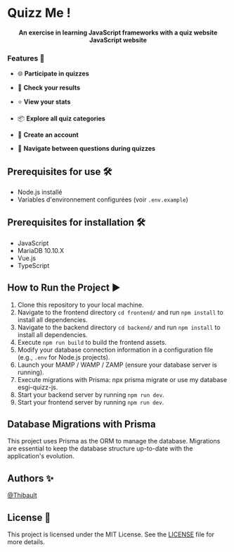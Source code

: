 # Quizz Me ! #

<p align="center">
   <strong>An exercise in learning JavaScript frameworks with a quiz website</strong><br />
   <strong>JavaScript website</strong>
</p>

### Features 🚀

- 🌐 **Participate in quizzes**
  
- 🔄 **Check your results**
  
- ⭐ **View your stats**

- 📦 **Explore all quiz categories**
  
- 📝 **Create an account**
  
- 🍒 **Navigate between questions during quizzes**

## Prerequisites for use 🛠️

- Node.js installé
- Variables d'environnement configurées (voir `.env.example`)

## Prerequisites for installation 🛠️

- JavaScript
- MariaDB 10.10.X
- Vue.js
- TypeScript

## How to Run the Project ▶️

1. Clone this repository to your local machine.
2. Navigate to the frontend directory `cd frontend/` and run `npm install` to install all dependencies.
3. Navigate to the backend directory `cd backend/` and run `npm install` to install all dependencies.
4. Execute `npm run build` to build the frontend assets.
5. Modify your database connection information in a configuration file (e.g., `.env` for Node.js projects).
6. Launch your MAMP / WAMP / ZAMP (ensure your database server is running).
7. Execute migrations with Prisma: npx prisma migrate or use my database esgi-quizz-js.
8. Start your backend server by running `npm run dev`.
9. Start your frontend server by running `npm run dev`.

## Database Migrations with Prisma

This project uses Prisma as the ORM to manage the database.
Migrations are essential to keep the database structure up-to-date with the application's evolution.

## Authors ✨

[@Thibault](https://github.com/tibaaault)

## License 📄

This project is licensed under the MIT License. See the [LICENSE](LICENSE) file for more details.
